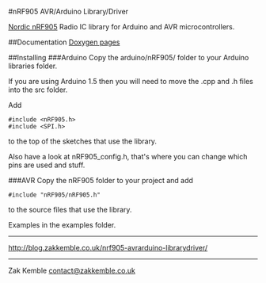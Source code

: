#nRF905 AVR/Arduino Library/Driver

<a href="http://www.nordicsemi.com/eng/Products/Sub-1-GHz-RF/nRF905">Nordic nRF905</a> Radio IC library for Arduino and AVR microcontrollers.


##Documentation
<a href="http://zkemble.github.io/nRF905/">Doxygen pages</a>


##Installing
###Arduino
Copy the arduino/nRF905/ folder to your Arduino libraries folder.

If you are using Arduino 1.5 then you will need to move the .cpp and .h files into the src folder.

Add

    #include <nRF905.h>
	#include <SPI.h>

to the top of the sketches that use the library.

Also have a look at nRF905_config.h, that's where you can change which pins are used and stuff.

###AVR
Copy the nRF905 folder to your project and add

    #include "nRF905/nRF905.h"

to the source files that use the library.

Examples in the examples folder.

--------

http://blog.zakkemble.co.uk/nrf905-avrarduino-librarydriver/

--------

Zak Kemble
contact@zakkemble.co.uk